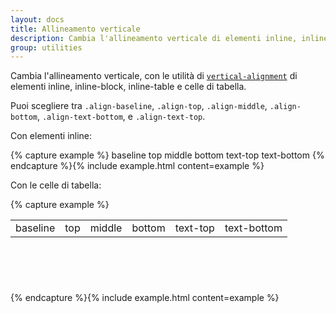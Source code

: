 ```yaml
---
layout: docs
title: Allineamento verticale
description: Cambia l'allineamento verticale di elementi inline, inline-block, inline-table e celle di tabella.
group: utilities
---
```


Cambia l'allineamento verticale, con le utilità di [`vertical-alignment`](https://developer.mozilla.org/en-US/docs/Web/CSS/vertical-align)
di elementi inline, inline-block, inline-table e celle di tabella.

Puoi scegliere tra `.align-baseline`, `.align-top`, `.align-middle`, `.align-bottom`, `.align-text-bottom`, e `.align-text-top`.

Con elementi inline:

{% capture example %}
<span class="align-baseline p-1 bg-secondary">baseline</span>
<span class="align-top p-1 bg-secondary">top</span>
<span class="align-middle p-1 bg-secondary">middle</span>
<span class="align-bottom p-1 bg-secondary">bottom</span>
<span class="align-text-top p-1 bg-secondary">text-top</span>
<span class="align-text-bottom p-1 bg-secondary">text-bottom</span>
{% endcapture %}{% include example.html content=example %}

Con le celle di tabella:

{% capture example %}
<table style="height: 100px;" class="table table-bordered">
  <tbody>
    <tr>
      <td class="align-baseline">baseline</td>
      <td class="align-top">top</td>
      <td class="align-middle">middle</td>
      <td class="align-bottom">bottom</td>
      <td class="align-text-top">text-top</td>
      <td class="align-text-bottom">text-bottom</td>
    </tr>
  </tbody>
</table>
{% endcapture %}{% include example.html content=example %}
